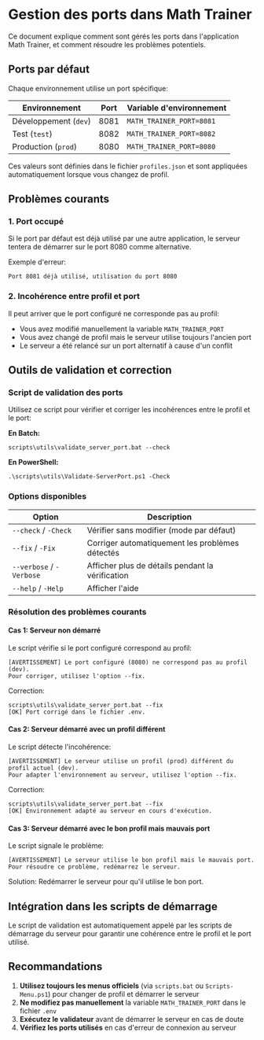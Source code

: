 # Gestion des ports dans Math Trainer

Ce document explique comment sont gérés les ports dans l'application Math Trainer, et comment résoudre les problèmes potentiels.

## Ports par défaut

Chaque environnement utilise un port spécifique:

| Environnement | Port | Variable d'environnement |
|---------------|------|--------------------------|
| Développement (`dev`) | 8081 | `MATH_TRAINER_PORT=8081` |
| Test (`test`) | 8082 | `MATH_TRAINER_PORT=8082` |
| Production (`prod`) | 8080 | `MATH_TRAINER_PORT=8080` |

Ces valeurs sont définies dans le fichier `profiles.json` et sont appliquées automatiquement lorsque vous changez de profil.

## Problèmes courants

### 1. Port occupé

Si le port par défaut est déjà utilisé par une autre application, le serveur tentera de démarrer sur le port 8080 comme alternative.

Exemple d'erreur:
```
Port 8081 déjà utilisé, utilisation du port 8080
```

### 2. Incohérence entre profil et port

Il peut arriver que le port configuré ne corresponde pas au profil:

- Vous avez modifié manuellement la variable `MATH_TRAINER_PORT`
- Vous avez changé de profil mais le serveur utilise toujours l'ancien port
- Le serveur a été relancé sur un port alternatif à cause d'un conflit

## Outils de validation et correction

### Script de validation des ports

Utilisez ce script pour vérifier et corriger les incohérences entre le profil et le port:

**En Batch:**
```
scripts\utils\validate_server_port.bat --check
```

**En PowerShell:**
```
.\scripts\utils\Validate-ServerPort.ps1 -Check
```

### Options disponibles

| Option | Description |
|--------|-------------|
| `--check` / `-Check` | Vérifier sans modifier (mode par défaut) |
| `--fix` / `-Fix` | Corriger automatiquement les problèmes détectés |
| `--verbose` / `-Verbose` | Afficher plus de détails pendant la vérification |
| `--help` / `-Help` | Afficher l'aide |

### Résolution des problèmes courants

#### Cas 1: Serveur non démarré

Le script vérifie si le port configuré correspond au profil:
```
[AVERTISSEMENT] Le port configuré (8080) ne correspond pas au profil (dev).
Pour corriger, utilisez l'option --fix.
```

Correction:
```
scripts\utils\validate_server_port.bat --fix
[OK] Port corrigé dans le fichier .env.
```

#### Cas 2: Serveur démarré avec un profil différent

Le script détecte l'incohérence:
```
[AVERTISSEMENT] Le serveur utilise un profil (prod) différent du profil actuel (dev).
Pour adapter l'environnement au serveur, utilisez l'option --fix.
```

Correction:
```
scripts\utils\validate_server_port.bat --fix
[OK] Environnement adapté au serveur en cours d'exécution.
```

#### Cas 3: Serveur démarré avec le bon profil mais mauvais port

Le script signale le problème:
```
[AVERTISSEMENT] Le serveur utilise le bon profil mais le mauvais port.
Pour résoudre ce problème, redémarrez le serveur.
```

Solution: Redémarrer le serveur pour qu'il utilise le bon port.

## Intégration dans les scripts de démarrage

Le script de validation est automatiquement appelé par les scripts de démarrage du serveur pour garantir une cohérence entre le profil et le port utilisé.

## Recommandations

1. **Utilisez toujours les menus officiels** (via `scripts.bat` ou `Scripts-Menu.ps1`) pour changer de profil et démarrer le serveur
2. **Ne modifiez pas manuellement** la variable `MATH_TRAINER_PORT` dans le fichier `.env`
3. **Exécutez le validateur** avant de démarrer le serveur en cas de doute
4. **Vérifiez les ports utilisés** en cas d'erreur de connexion au serveur 